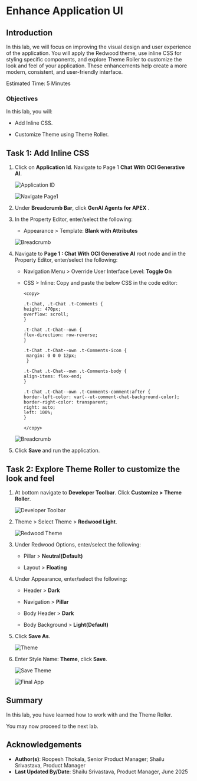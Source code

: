 # Enhance Application UI

## Introduction

In this lab, we will focus on improving the visual design and user experience of the application. You will apply the Redwood theme, use inline CSS for styling specific components, and explore Theme Roller to customize the look and feel of your application. These enhancements help create a more modern, consistent, and user-friendly interface.

Estimated Time: 5 Minutes

### Objectives

In this lab, you will:

- Add Inline CSS.

- Customize Theme using Theme Roller.

## Task 1: Add Inline CSS

1. Click on **Application Id**. Navigate to Page 1 **Chat With OCI Generative AI**.

    ![Application ID](images/navigateto-appid.png " ")

    ![Navigate Page1](images/navigateto-pg1.png " ")

2. Under **Breadcrumb Bar**, click **GenAI Agents for APEX** .

3. In the Property Editor, enter/select the following:

    - Appearance > Template: **Blank with Attributes**

    ![Breadcrumb](images/breadcrumb-genai.png " ")

4. Navigate to **Page 1 : Chat With OCI Generative AI** root node and in the Property Editor, enter/select the following:

    - Navigation Menu > Override User Interface Level: **Toggle On**

    - CSS > Inline: Copy and paste the below CSS in the code editor:

        ```
        <copy>

        .t-Chat, .t-Chat .t-Comments {
        height: 470px;
        overflow: scroll;
        }

        .t-Chat .t-Chat--own {
        flex-direction: row-reverse;
        }

        .t-Chat .t-Chat--own .t-Comments-icon {
         margin: 0 0 0 12px;
         }

        .t-Chat .t-Chat--own .t-Comments-body {
        align-items: flex-end;
        }

        .t-Chat .t-Chat--own .t-Comments-comment:after {
        border-left-color: var(--ut-comment-chat-background-color);
        border-right-color: transparent;
        right: auto;
        left: 100%;
        }

        </copy>
        ```

    ![Breadcrumb](images/page1.png " ")

5. Click **Save** and run the application.

## Task 2: Explore Theme Roller to customize the look and feel

1. At bottom navigate to **Developer Toolbar**. Click **Customize > Theme Roller**.

   ![Developer Toolbar](images/developer-toolbar.png " ")

2. Theme > Select Theme > **Redwood Light**.

   ![Redwood Theme](images/redwood-light.png " ")

3. Under Redwood Options, enter/select the following:

    - Pillar > **Neutral(Default)**

    - Layout > **Floating**

4. Under Appearance, enter/select the following:

    - Header > **Dark**

    - Navigation > **Pillar**

    - Body Header > **Dark**

    - Body Background > **Light(Default)**

5. Click **Save As**.

    ![Theme](images/theme-roller.png " ")

6. Enter Style Name: **Theme**, click **Save**.

   ![Save Theme](images/save-theme.png " ")

   ![Final App](images/final-app.png " ")

## Summary

In this lab, you have learned how to work with and the Theme Roller.

You may now proceed to the next lab.

## Acknowledgements

- **Author(s)**: Roopesh Thokala, Senior Product Manager; Shailu Srivastava, Product Manager
- **Last Updated By/Date**: Shailu Srivastava, Product Manager, June 2025
